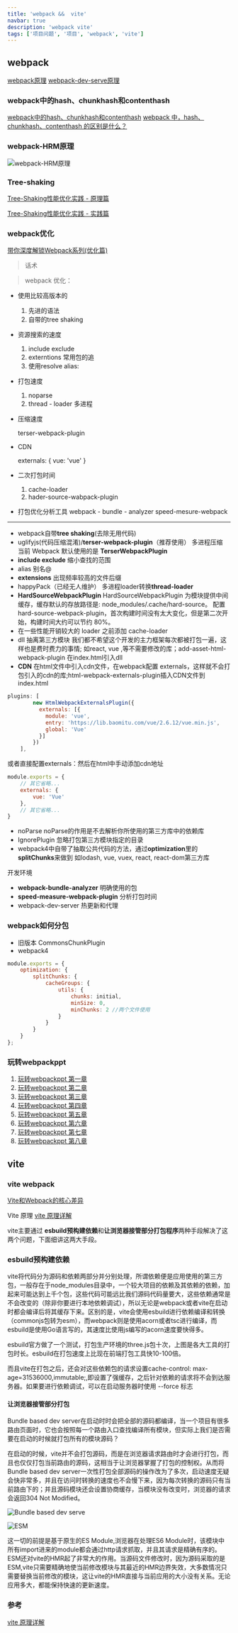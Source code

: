 ```yaml
---
title: 'webpack &&  vite'
navbar: true
description: 'webpack vite'
tags: ['项目问题', '项目', 'webpack', 'vite']
---
```


## webpack

[webpack原理](https://zhuanlan.zhihu.com/p/363928061)
[webpack-dev-serve原理](https://segmentfault.com/a/1190000020310371)

### webpack中的hash、chunkhash和contenthash

[webpack中的hash、chunkhash和contenthash](https://blog.csdn.net/major_zhang/article/details/103372987)
[webpack 中，hash、chunkhash、contenthash 的区别是什么？](https://www.1024sou.com/article/289015.html)

### webpack-HRM原理

![webpack-HRM原理](./HMR.png)

### Tree-shaking

[Tree-Shaking性能优化实践 - 原理篇](https://juejin.cn/post/6844903544756109319)

[Tree-Shaking性能优化实践 - 实践篇](https://juejin.cn/post/6844903544760336398)

### **webpack优化**

[带你深度解锁Webpack系列(优化篇)](https://juejin.cn/post/6844904093463347208)

> 话术

> webpack 优化：

- 使用比较高版本的
    1. 先进的语法
    2. 自带的tree shaking

- 资源搜索的速度

    1. include exclude
    2. externtions 常用包的追
    3. 使用resolve alias:

- 打包速度
    1. noparse
    2. thread - loader 多进程

- 压缩速度

    terser-webpack-plugin

- CDN

    externals: {
        vue: 'vue'
    }

- 二次打包时间

    1. cache-loader
    2. hader-source-wabpack-plugin

- 打包优化分析工具
    webpack - bundle - analyzer
    speed-mesure-webpack

------------------------------------------------------------------------

- webpack自带**tree shaking**(去除无用代码)
- uglifyjs(代码压缩混淆)/**terser-webpack-plugin**（推荐使用）
多进程压缩 当前 Webpack 默认使用的是 **TerserWebpackPlugin**
- **include exclude** 缩小查找的范围
- alias 别名@
- **extensions** 出现频率较高的文件后缀
- happyPack（已经无人维护） 多进程loader转换**thread-loader**
- **HardSourceWebpackPlugin** HardSourceWebpackPlugin 为模块提供中间缓存，缓存默认的存放路径是: node_modules/.cache/hard-source。
配置 hard-source-webpack-plugin，首次构建时间没有太大变化，但是第二次开始，构建时间大约可以节约 80%。
- 在一些性能开销较大的 loader 之前添加 cache-loader
- dll 抽离第三方模块 我们都不希望这个开发的主力框架每次都被打包一遍，这样也是费时费力的事情; 如react, vue ,等不需要修改的库；add-asset-html-webpack-plugin 在index.html引入dll
- **CDN** 在html文件中引入cdn文件，在webpack配置 externals，这样就不会打包引入的cdn的库;html-webpack-externals-plugin插入CDN文件到index.html

```js
plugins: [
        new HtmlWebpackExternalsPlugin({
          externals: [{
            module: 'vue',
            entry: 'https://lib.baomitu.com/vue/2.6.12/vue.min.js',
            global: 'Vue'
          }]
        })
    ],
```

或者直接配置externals：然后在html中手动添加cdn地址

```js
module.exports = {
    // 其它省略...
    externals: {
        vue: 'Vue'
    },
    // 其它省略...
}
```

- noParse noParse的作用是不去解析你所使用的第三方库中的依赖库
- IgnorePlugin 忽略打包第三方模块指定的目录
- webpack4中自带了抽取公共代码的方法，通过**optimization**里的**splitChunks**来做到 如lodash, vue, vuex, react, react-dom第三方库

开发环境

- **webpack-bundle-analyzer** 明确使用的包
- **speed-measure-webpack-plugin** 分析打包时间
- webpack-dev-server 热更新和代理

### webpack如何分包

- 旧版本
    CommonsChunkPlugin
- webpack4

```js
module.exports = {
    optimization: {
        splitChunks: {
            cacheGroups: {
                utils: {
                    chunks: initial,
                    minSize: 0,
                    minChunks: 2 //两个文件使用
                }
            }
        }
    }
};
```

### 玩转webpackppt

1. [玩转webpackppt 第一章](/interview/玩转webpackppt第一章.pdf)
2. [玩转webpackppt 第二章](/interview/玩转webpackppt第二章.pdf)
3. [玩转webpackppt 第三章](/interview/玩转webpackppt第三章.pdf)
4. [玩转webpackppt 第四章](/interview/玩转webpackppt第四章.pdf)
5. [玩转webpackppt 第五章](/interview/玩转webpackppt第五章.pdf)
6. [玩转webpackppt 第六章](/interview/玩转webpackppt第六章.pdf)
7. [玩转webpackppt 第七章](/interview/玩转webpackppt第七章.pdf)
8. [玩转webpackppt 第八章](/interview/玩转webpackppt第八章.pdf)

## vite

### vite webpack

[Vite和Webpack的核心差异](https://cloud.tencent.com/developer/article/1801741)

Vite 原理 [vite 原理详解](https://blog.csdn.net/huangyilinnuli/article/details/117757135)

vite主要通过 **esbuild预构建依赖**和**让浏览器接管部分打包程序**两种手段解决了这两个问题，下面细讲这两大手段。

### esbuild预构建依赖

vite将代码分为源码和依赖两部分并分别处理，所谓依赖便是应用使用的第三方包，一般存在于node_modules目录中，一个较大项目的依赖及其依赖的依赖，加起来可能达到上千个包，这些代码可能远比我们源码代码量要大，这些依赖通常是不会改变的（除非你要进行本地依赖调试），所以无论是webpack或者vite在启动时都会编译后将其缓存下来。区别的是，vite会使用esbuild进行依赖编译和转换（commonjs包转为esm），而webpack则是使用acorn或者tsc进行编译，而esbuild是使用Go语言写的，其速度比使用js编写的acorn速度要快得多。

esbuild官方做了一个测试，打包生产环境的three.js包十次，上图是各大工具的打包时长。esbuild在打包速度上比现在前端打包工具快10-100倍。

而且vite在打包之后，还会对这些依赖包的请求设置cache-control: max-age=31536000,immutable;,即设置了强缓存，之后针对依赖的请求将不会到达服务器。如果要进行依赖调试，可以在启动服务器时使用 --force 标志

#### 让浏览器接管部分打包

Bundle based dev server在启动时时会把全部的源码都编译，当一个项目有很多路由页面时，它也会按照每一个路由入口查找编译所有模块，但实际上我们是否需要在启动的时候就打包所有的模块源码？

在启动的时候，vite并不会打包源码，而是在浏览器请求路由时才会进行打包，而且也仅仅打包当前路由的源码，这相当于让浏览器掌握了打包的控制权。从而将Bundle based dev server一次性打包全部源码的操作改为了多次，启动速度无疑会快非常多，并且在访问时转换的速度也不会慢下来，因为每次转换的源码只有当前路由下的；并且源码模块还会设置协商缓存，当模块没有改变时，浏览器的请求会返回304 Not Modified。

![Bundle based dev serve](https://www.vitejs.net/assets/bundler.37740380.png)

![ESM](https://www.vitejs.net/assets/esm.3070012d.png)

这一切的前提是基于原生的ES Module,浏览器在处理ES6 Module时，该模块中所有import进来的module都会通过http请求抓取，并且其请求是精确有序的。ESM还对vite的HMR起了非常大的作用。当源码文件修改时，因为源码采取的是ESM,vite只需要精确地使当前修改模块与其最近的HMR边界失效，大多数情况只需要替换当前修改的模块，这让vite的HMR直接与当前应用的大小没有关系。无论应用多大，都能保持快速的更新速度。

### 参考

[vite 原理详解](https://blog.csdn.net/huangyilinnuli/article/details/117757135)
